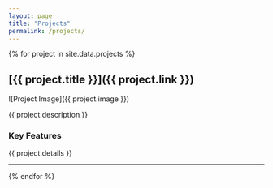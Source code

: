 ```yaml
---
layout: page
title: "Projects"
permalink: /projects/
---
```


{% for project in site.data.projects %}
## [{{ project.title }}]({{ project.link }})
![Project Image]({{ project.image }})

{{ project.description }}

### Key Features
{{ project.details }}

---
{% endfor %}
